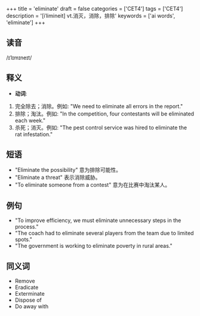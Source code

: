 +++
title = 'eliminate'
draft = false
categories = ['CET4']
tags = ['CET4']
description = '[iˈlimineit] vt.消灭，消除，排除'
keywords = ['ai words', 'eliminate']
+++

## 读音
/ɪˈlɪmɪneɪt/

## 释义
- **动词**:
1. 完全除去；消除。例如: "We need to eliminate all errors in the report."
2. 排除；淘汰。例如: "In the competition, four contestants will be eliminated each week."
3. 杀死；消灭。例如: "The pest control service was hired to eliminate the rat infestation."

## 短语
- "Eliminate the possibility" 意为排除可能性。
- "Eliminate a threat" 表示消除威胁。
- "To eliminate someone from a contest" 意为在比赛中淘汰某人。

## 例句
- "To improve efficiency, we must eliminate unnecessary steps in the process."
- "The coach had to eliminate several players from the team due to limited spots."
- "The government is working to eliminate poverty in rural areas."

## 同义词
- Remove
- Eradicate
- Exterminate
- Dispose of
- Do away with
